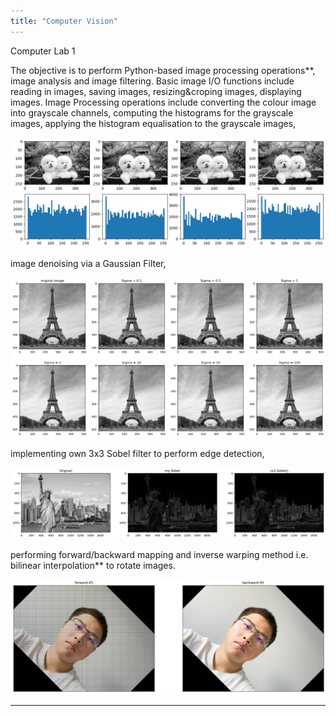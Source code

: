 ```yaml
---
title: "Computer Vision"
---
```


Computer Lab 1

The objective is to perform Python-based image processing operations**, image analysis and image filtering. Basic image I/O functions include reading in images, saving images, resizing&croping images, displaying images. Image Processing operations include converting the colour image into grayscale channels, computing the histograms for the grayscale images, applying the histogram equalisation to the grayscale images,

![image info](https://github.com/Jushang-Qiu/Jushang-Qiu.github.io/blob/59d075067f4287119c25d11a5124f716d80d4cee/images/histogram.png)

image denoising via a Gaussian Filter,

![image info](https://github.com/Jushang-Qiu/Jushang-Qiu.github.io/blob/adbe0234b92bd64b41e05c0653ce21937d6d0854/images/gaussianfilter.png)

implementing own 3x3 Sobel filter to perform edge detection,

![image info](https://github.com/Jushang-Qiu/Jushang-Qiu.github.io/blob/adbe0234b92bd64b41e05c0653ce21937d6d0854/images/sobel.png)

performing forward/backward mapping and inverse warping method i.e. bilinear interpolation** to rotate images.

![image info](https://github.com/Jushang-Qiu/Jushang-Qiu.github.io/blob/adbe0234b92bd64b41e05c0653ce21937d6d0854/images/rotation.png)

---

